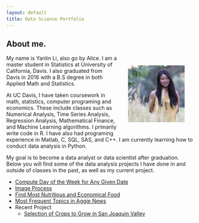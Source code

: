 ```yaml
---
layout: default
title: Data Science Portfolio
---
```


## [](#header-1)About me.

<img src="ProfilePic.JPG" style="float: right; padding: 2em" width="30%">

 My name is Yanlin Li, also go by Alice. I am a master student in Statistics at University of California, Davis. I also graduated from Davis in 2016 with a B.S degree in both Applied Math and Statistics.

At UC Davis, I have taken coursework in math, statistics, computer programing and economics. These include classes such as Numerical Analysis, Time Series Analysis, Regression Analysis, Mathematical Finance, and Machine Learning algorithms. I primarily write code in R. I have also had programing experience in Matlab, C, SQL, SAS, and C++. I am currently learning how to conduct data analysis in Python. 

My goal is to become a data analyst or data scientist after graduation. Below you will find some of the data analysis projects I have done in and outside of classes in the past, as well as my current project.  

-   [Compute Day of the Week for Any Given Date](md_Week)
-   [Image Process](CatImage/md_cat)
-   [Find Most Nutritious and Economical Food](md_Food)
-   [Most Frequent Topics in Aggie News](AggieNews/AggieNews)
-   Recent Project 
    - [Selection of Crops to Grow in San Joaquin Valley](https://zoeyyizhou.github.io/141BProject/)



